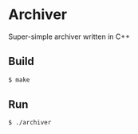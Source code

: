 # Archiver
Super-simple archiver written in C++

## Build
```sh
$ make
```

## Run
```sh
$ ./archiver
```
